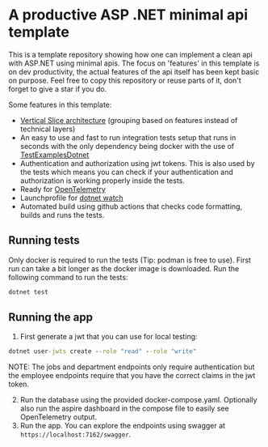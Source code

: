 # A productive ASP .NET minimal api template

This is a template repository showing how one can implement a clean api with ASP.NET using minimal apis. The focus on 'features' in this template is on dev productivity, the actual features
of the api itself has been kept basic on purpose. Feel free to copy this repository or reuse parts of it, don't forget to give a star if you do.

Some features in this template:

- [Vertical Slice architecture](https://www.jimmybogard.com/vertical-slice-architecture/) (grouping based on features instead of technical layers)
- An easy to use and fast to run integration tests setup that runs in seconds with the only dependency being docker with the use
  of [TestExamplesDotnet](https://github.com/Rick-van-Dam/TestExamplesDotnet.git)
- Authentication and authorization using jwt tokens. This is also used by the tests which means you can check if your authentication and authorization is working properly inside the tests.
- Ready for [OpenTelemetry](https://opentelemetry.io/)
- Launchprofile for [dotnet watch](https://learn.microsoft.com/en-us/dotnet/core/tools/dotnet-watch)
- Automated build using github actions that checks code formatting, builds and runs the tests.

## Running tests

Only docker is required to run the tests (Tip: podman is free to use). First run can take a bit longer as the docker image is downloaded.
Run the following command to run the tests:

```cmd
dotnet test
```

## Running the app

1. First generate a jwt that you can use for local testing:

```cmd
dotnet user-jwts create --role "read" --role "write"
```

NOTE: The jobs and department endpoints only require authentication but the employee endpoints require that you have the correct claims in the jwt token.

2. Run the database using the provided docker-compose.yaml. Optionally also run the aspire dashboard in the compose file to easily see OpenTelemetry output.
3. Run the app. You can explore the endpoints using swagger at `https://localhost:7162/swagger`.
